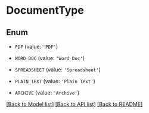 # DocumentType


## Enum

* `PDF` (value: `'PDF'`)

* `WORD_DOC` (value: `'Word Doc'`)

* `SPREADSHEET` (value: `'Spreadsheet'`)

* `PLAIN_TEXT` (value: `'Plain Text'`)

* `ARCHIVE` (value: `'Archive'`)

[[Back to Model list]](../README.md#documentation-for-models) [[Back to API list]](../README.md#documentation-for-api-endpoints) [[Back to README]](../README.md)


